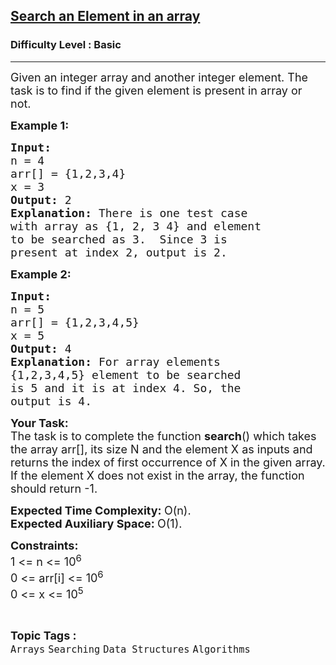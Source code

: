 <h2><a href="https://practice.geeksforgeeks.org/problems/search-an-element-in-an-array-1587115621/1">Search an Element in an array</a></h2><h3>Difficulty Level : Basic</h3><hr><div class="problems_problem_content__Xm_eO"><p><span style="font-size:18px">Given an integer array and another integer element. The task is to find if the given element is present in array or not.</span></p>

<p><span style="font-size:18px"><strong>Example 1:</strong></span></p>

<pre><span style="font-size:18px"><strong>Input:
</strong>n = 4
arr[] = {1,2,3,4}
x = 3
<strong>Output: </strong>2<strong>
Explanation: </strong>There is one test case 
with array as {1, 2, 3 4} and element 
to be searched as 3.&nbsp; Since 3 is 
present at index 2, output is 2.</span></pre>

<p><span style="font-size:18px"><strong>Example 2:</strong></span></p>

<pre><span style="font-size:18px"><strong>Input:
</strong>n = 5
arr[] = {1,2,3,4,5}
x = 5
<strong>Output: </strong>4<strong>
Explanation: </strong>For array elements 
{1,2,3,4,5} element to be searched 
is 5 and it is at index 4. So, the 
output is 4.</span>
</pre>

<p><span style="font-size:18px"><strong>Your Task:</strong><br>
The task is to complete the function <strong>search</strong>() which takes the array arr[], its size N and the element X as inputs and returns the index of first occurrence of X in the given array. If the element X does not exist in the array, the function should return -1.</span></p>

<p><span style="font-size:18px"><strong>Expected Time Complexity:&nbsp;</strong>O(n).<br>
<strong>Expected Auxiliary Space:&nbsp;</strong>O(1).&nbsp;</span></p>

<p><span style="font-size:18px"><strong>Constraints:</strong><br>
1 &lt;= n&nbsp;&lt;= 10<sup>6</sup><br>
0 &lt;= arr[i] &lt;= 10<sup>6</sup><br>
0 &lt;= x&nbsp;&lt;= 10<sup>5</sup></span></p>
</div><br><p><span style=font-size:18px><strong>Topic Tags : </strong><br><code>Arrays</code>&nbsp;<code>Searching</code>&nbsp;<code>Data Structures</code>&nbsp;<code>Algorithms</code>&nbsp;